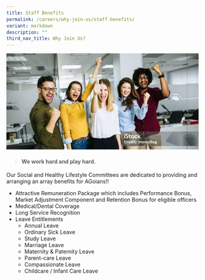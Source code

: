 ```yaml
---
title: Staff Benefits
permalink: /careers/why-join-us/staff-benefits/
variant: markdown
description: ""
third_nav_title: Why Join Us?
---
```

![Staff benefits](/images/istockphoto_1202606681_1024x1024_800x400.jpg)

> #### **We work hard and play hard.** 

Our Social and Healthy Lifestyle Committees are dedicated to providing and arranging an array benefits for AGoians!!

*   Attractive Remuneration Package which includes Performance Bonus, Market Adjustment Component and Retention Bonus for eligible officers
*   Medical/Dental Coverage
*   Long Service Recognition
*   Leave Entitlements
    *   Annual Leave
    *   Ordinary Sick Leave
    *   Study Leave
    *   Marriage Leave
    *   Maternity & Paternity Leave
    *   Parent-care Leave
    *   Compassionate Leave
    *   Childcare / Infant Care Leave